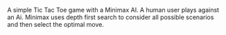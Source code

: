 A simple Tic Tac Toe game with a Minimax AI. A human user plays against an Ai. Minimax uses depth first search to consider all possible scenarios and then select the optimal move.

